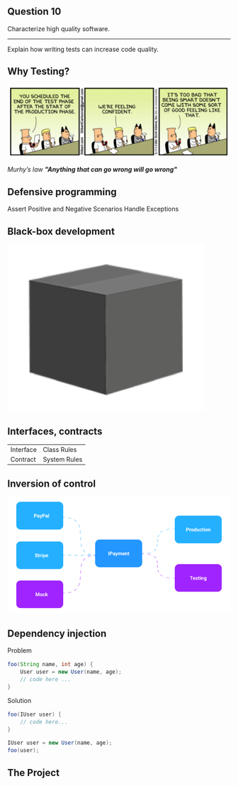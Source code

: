 <!-- slide -->
## Question 10
Characterize high quality software. 

---
Explain how writing tests can increase code quality.

<!-- slide -->

## Why Testing?
![comic 2](../assets/comic-2.png)

_Murhy’s law_
_**"Anything that can go wrong will go wrong"**_

<!-- slide -->

## Defensive programming
Assert Positive and Negative Scenarios
Handle Exceptions

<!-- slide --->

## Black-box development
![black box](../assets/black-box.png)

<!-- slide --->

## Interfaces, contracts
|||
|---|---|
|Interface| Class Rules |
|Contract| System Rules |

<!-- slide --->

## Inversion of control
![dependency inversion](../assets/dependency-inversion.png)

<!-- slide --->

## Dependency injection
Problem
```java
foo(String name, int age) {
    User user = new User(name, age);
    // code here ...
}
```

Solution
```java
foo(IUser user) {
    // code here...
}
```
```java
IUser user = new User(name, age);
foo(user);
```

<!-- slide --->

## The Project